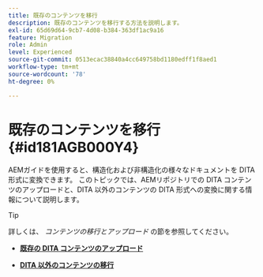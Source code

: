 ```yaml
---
title: 既存のコンテンツを移行
description: 既存のコンテンツを移行する方法を説明します。
exl-id: 65d69d64-9cb7-4d08-b384-363df1ac9a16
feature: Migration
role: Admin
level: Experienced
source-git-commit: 0513ecac38840a4cc649758bd1180edff1f8aed1
workflow-type: tm+mt
source-wordcount: '78'
ht-degree: 0%

---
```


# 既存のコンテンツを移行 {#id181AGB000Y4}

AEMガイドを使用すると、構造化および非構造化の様々なドキュメントを DITA 形式に変換できます。 このトピックでは、AEMリポジトリでの DITA コンテンツのアップロードと、DITA 以外のコンテンツの DITA 形式への変換に関する情報について説明します。

>[!TIP]
>
> 詳しくは、 *コンテンツの移行とアップロード* の節を参照してください。

- **[既存の DITA コンテンツのアップロード](migrate-content-upload-existing-dita-content.md)**

- **[DITA 以外のコンテンツの移行](migrate-content-non-dita.md)**
